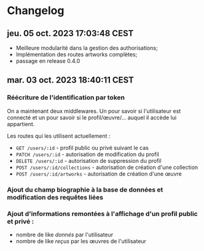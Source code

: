 # Changelog

## jeu. 05 oct. 2023 17:03:48 CEST

- Meilleure modularité dans la gestion des authorisations;
- Implémentation des routes artworks complètes;
- passage en release 0.4.0

## mar. 03 oct. 2023 18:40:11 CEST

### Réécriture de l'identification par token

On a maintenant deux middlewares. Un pour savoir si
l'utilisateur est connecté et un pour savoir si le
profil/œuvre/… auquel il accède lui appartient.

Les routes qui les utilisent actuellement :
- `GET /users/:id` - profil public ou privé suivant le cas
- `PATCH /users/:id` - autorisation de modification du profil
- `DELETE /users/:id` - autorisation de suppression du profil
- `POST /users/:id/collections` - autorisation de création d'une collection
- `POST /users/:id/artworks` - autorisation de création d'une œuvre

### Ajout du champ biographie à la base de données et modification des requêtes liées

### Ajout d'informations remontées à l'affichage d'un profil public et privé :

- nombre de like _donnés_ par l'utilisateur
- nombre de like _reçus_ par les œuvres de l'utilisateur
